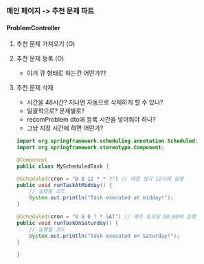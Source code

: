 ### 메인 페이지 -> 추천 문제 파트

#### ProblemController

1. 추천 문제 가져오기 (O)

2. 추천 문제 등록 (O)
    * 이거 큐 형태로 하는건 어떤가??

3. 추천 문제 삭제

   - 시간을 48시간? 지나면 자동으로 삭제하게 할 수 있나?
   - 일괄적으로? 문제별로?
   - recomProblem dto에 등록 시간을 넣어줘야 하나?
   - 그냥 지정 시간에 하면 어떤가?

   ```java
   import org.springframework.scheduling.annotation.Scheduled;
   import org.springframework.stereotype.Component;

   @Component
   public class MyScheduledTask {

   @Scheduled(cron = "0 0 12 * * ?") // 매일 정각 12시에 실행
   public void runTaskAtMidday() {
       // 실행될 코드
       System.out.println("Task executed at midday!");
   }

   @Scheduled(cron = "0 0 0 ? * SAT") // 매주 토요일 00:00에 실행
   public void runTaskOnSaturday() {
       // 실행될 코드
       System.out.println("Task executed on Saturday!");
   }

   }
   ```
